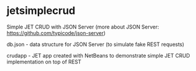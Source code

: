 # jetsimplecrud
Simple JET CRUD with JSON Server (more about JSON Server: https://github.com/typicode/json-server)

db.json - data structure for JSON Server (to simulate fake REST requests)

crudapp - JET app created with NetBeans to demonstrate simple JET CRUD implementation on top of REST
